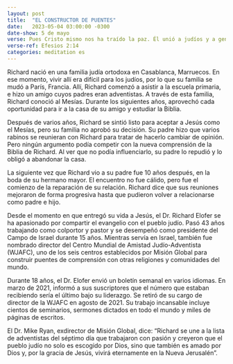 ```yaml
---
layout: post
title:  "EL CONSTRUCTOR DE PUENTES"
date:   2023-05-04 03:00:00 -0300
date-show: 5 de mayo
verse: Pues Cristo mismo nos ha traído la paz. Él unió a judíos y a gentiles en un solo pueblo cuando, por medio de su cuerpo en la cruz, derribó el muro de hostilidad que nos separaba.
verse-ref: Efesios 2:14
categories: meditation es
---
```

Richard nació en una familia judía ortodoxa en Casablanca, Marruecos. En ese momento, vivir allí era difícil para los judíos, por lo que su familia se mudó a París, Francia. Allí, Richard comenzó a asistir a la escuela primaria, e hizo un amigo cuyos padres eran adventistas. A través de esta familia, Richard conoció al Mesías. Durante los siguientes años, aprovechó cada oportunidad para ir a la casa de su amigo y estudiar la Biblia.

Después de varios años, Richard se sintió listo para aceptar a Jesús como el Mesías, pero su familia no aprobó su decisión. Su padre hizo que varios rabinos se reunieran con Richard para tratar de hacerlo cambiar de opinión. Pero ningún argumento podía competir con la nueva comprensión de la Biblia de Richard. Al ver que no podía influenciarlo, su padre lo repudió y lo obligó a abandonar la casa.

La siguiente vez que Richard vio a su padre fue 10 años después, en la boda de su hermano mayor. El encuentro no fue cálido, pero fue el comienzo de la reparación de su relación. Richard dice que sus reuniones mejoraron de forma progresiva hasta que pudieron volver a relacionarse como padre e hijo.

Desde el momento en que entregó su vida a Jesús, el Dr. Richard Elofer se ha apasionado por compartir el evangelio con el pueblo judío. Pasó 43 años trabajando como colportor y pastor y se desempeñó como presidente del Campo de Israel durante 15 años. Mientras servía en Israel, también fue nombrado director del Centro Mundial de Amistad Judío-Adventista (WJAFC), uno de los seis centros establecidos por Misión Global para construir puentes de comprensión con otras religiones y comunidades del mundo.

Durante 18 años, el Dr. Elofer envió un boletín semanal en varios idiomas. En marzo de 2021, informó a sus suscriptores que el número que estaban recibiendo sería el último bajo su liderazgo. Se retiró de su cargo de director de la WJAFC en agosto de 2021. Su trabajo incansable incluye cientos de seminarios, sermones dictados en todo el mundo y miles de páginas de escritos.

El Dr. Mike Ryan, exdirector de Misión Global, dice: “Richard se une a la lista de adventistas del séptimo día que trabajaron con pasión y creyeron que el pueblo judío no solo es escogido por Dios, sino que también es amado por Dios y, por la gracia de Jesús, vivirá eternamente en la Nueva Jerusalén”.
